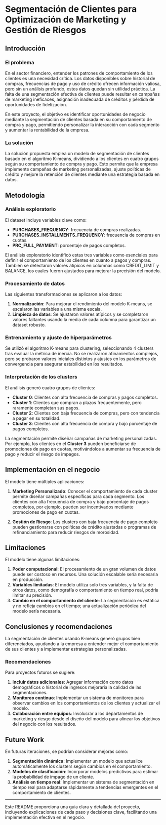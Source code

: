 # Segmentación de Clientes para Optimización de Marketing y Gestión de Riesgos

## Introducción

### El problema
En el sector financiero, entender los patrones de comportamiento de los clientes es una necesidad crítica. Los datos disponibles sobre historial de compras, frecuencias de pago y uso de crédito ofrecen información valiosa, pero sin un análisis profundo, estos datos quedan sin utilidad práctica. La falta de una segmentación efectiva de clientes puede resultar en campañas de marketing ineficaces, asignación inadecuada de créditos y pérdida de oportunidades de fidelización.

En este proyecto, el objetivo es identificar oportunidades de negocio mediante la segmentación de clientes basada en su comportamiento de compra y pago, permitiendo personalizar la interacción con cada segmento y aumentar la rentabilidad de la empresa.

### La solución
La solución propuesta emplea un modelo de segmentación de clientes basado en el algoritmo K-means, dividiendo a los clientes en cuatro grupos según su comportamiento de compra y pago. Esto permite que la empresa implemente campañas de marketing personalizadas, ajuste políticas de crédito y mejore la retención de clientes mediante una estrategia basada en datos.

## Metodología

### Análisis exploratorio
El dataset incluye variables clave como:
- **PURCHASES_FREQUENCY**: frecuencia de compras realizadas.
- **PURCHASES_INSTALLMENTS_FREQUENCY**: frecuencia de compras en cuotas.
- **PRC_FULL_PAYMENT**: porcentaje de pagos completos.

El análisis exploratorio identificó estas tres variables como esenciales para definir el comportamiento de los clientes en cuanto a pagos y compras. También se detectaron valores atípicos en columnas como CREDIT_LIMIT y BALANCE, los cuales fueron ajustados para mejorar la precisión del modelo.

### Procesamiento de datos
Las siguientes transformaciones se aplicaron a los datos:
1. **Normalización**: Para mejorar el rendimiento del modelo K-means, se escalaron las variables a una misma escala.
2. **Limpieza de datos**: Se ajustaron valores atípicos y se completaron valores faltantes usando la media de cada columna para garantizar un dataset robusto.

### Entrenamiento y ajuste de hiperparámetros
Se utilizó el algoritmo K-means para clustering, seleccionando 4 clusters tras evaluar la métrica de inercia. No se realizaron afinamientos complejos, pero se probaron valores iniciales distintos y ajustes en los parámetros de convergencia para asegurar estabilidad en los resultados.

### Interpretación de los clusters
El análisis generó cuatro grupos de clientes:
- **Cluster 0**: Clientes con alta frecuencia de compras y pagos completos.
- **Cluster 1**: Clientes que compran a plazos frecuentemente, pero raramente completan sus pagos.
- **Cluster 2**: Clientes con baja frecuencia de compras, pero con tendencia a pagar en su totalidad.
- **Cluster 3**: Clientes con alta frecuencia de compra y bajo porcentaje de pagos completos.

La segmentación permite diseñar campañas de marketing personalizadas. Por ejemplo, los clientes en el **Cluster 3** pueden beneficiarse de promociones de pago en cuotas, motivándolos a aumentar su frecuencia de pago y reducir el riesgo de impagos.

## Implementación en el negocio

El modelo tiene múltiples aplicaciones:
1. **Marketing Personalizado**: Conocer el comportamiento de cada cluster permite diseñar campañas específicas para cada segmento. Los clientes con alta frecuencia de compra y bajo porcentaje de pagos completos, por ejemplo, pueden ser incentivados mediante promociones de pago en cuotas.
   
2. **Gestión de Riesgo**: Los clusters con baja frecuencia de pago completo pueden gestionarse con políticas de crédito ajustadas o programas de refinanciamiento para reducir riesgos de morosidad.

## Limitaciones

El modelo tiene algunas limitaciones:
1. **Poder computacional**: El procesamiento de un gran volumen de datos puede ser costoso en recursos. Una solución escalable sería necesaria en producción.
2. **Variables limitadas**: El modelo utiliza solo tres variables, y la falta de otros datos, como demografía o comportamiento en tiempo real, podría limitar su precisión.
3. **Cambio en el comportamiento del cliente**: La segmentación es estática y no refleja cambios en el tiempo; una actualización periódica del modelo sería necesaria.

## Conclusiones y recomendaciones

La segmentación de clientes usando K-means generó grupos bien diferenciados, ayudando a la empresa a entender mejor el comportamiento de sus clientes y a implementar estrategias personalizadas. 

### Recomendaciones
Para proyectos futuros se sugiere:
1. **Incluir datos adicionales**: Agregar información como datos demográficos o historial de ingresos mejoraría la calidad de las segmentaciones.
2. **Monitoreo continuo**: Implementar un sistema de monitoreo para observar cambios en los comportamientos de los clientes y actualizar el modelo.
3. **Colaboración entre equipos**: Involucrar a los departamentos de marketing y riesgo desde el diseño del modelo para alinear los objetivos del negocio con los resultados.

## Future Work

En futuras iteraciones, se podrían considerar mejoras como:
1. **Segmentación dinámica**: Implementar un modelo que actualice automáticamente los clusters según cambios en el comportamiento.
2. **Modelos de clasificación**: Incorporar modelos predictivos para estimar la probabilidad de impago de un cliente.
3. **Análisis en tiempo real**: Implementar un sistema de segmentación en tiempo real para adaptarse rápidamente a tendencias emergentes en el comportamiento de clientes.

---

Este README proporciona una guía clara y detallada del proyecto, incluyendo explicaciones de cada paso y decisiones clave, facilitando una implementación efectiva en el negocio.
